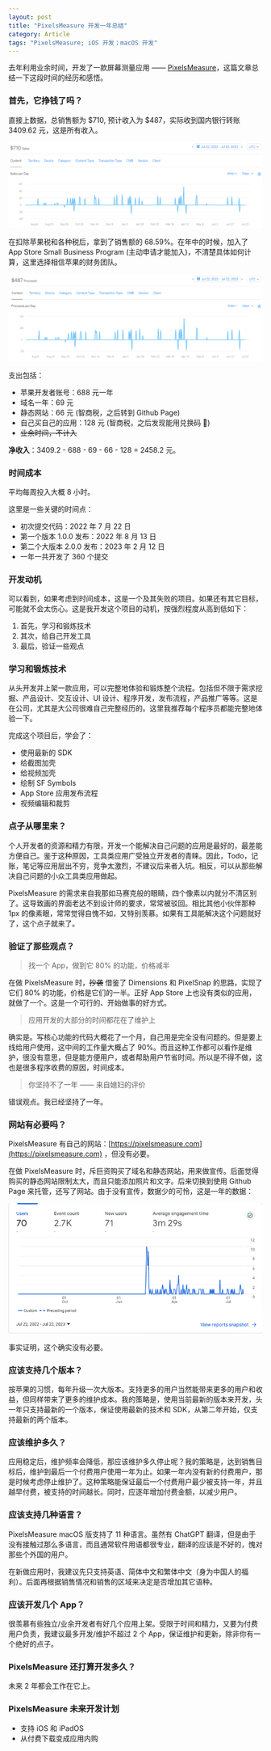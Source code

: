 ```yaml
---
layout: post
title: "PixelsMeasure 开发一年总结"
category: Article
tags: "PixelsMeasure; iOS 开发；macOS 开发"
---
```


去年利用业余时间，开发了一款屏幕测量应用 —— [PixelsMeasure](https://apps.apple.com/app/pixelsmeasure/id1638740542)，这篇文章总结一下这段时间的经历和感悟。

<!-- more -->

### 首先，它挣钱了吗？

直接上数据，总销售额为 $710, 预计收入为 $487，实际收到国内银行转账 3409.62 元，这是所有收入。

![sales](/assets/images/2023-09-26/sales.png)

在扣除苹果税和各种税后，拿到了销售额的 68.59%。在年中的时候，加入了 App Store Small Business Program (主动申请才能加入)，不清楚具体如何计算，这里选择相信苹果的财务团队。

![proceeds](/assets/images/2023-09-26/Proceeds.png)

支出包括：
- 苹果开发者账号：688 元一年
- 域名一年：69 元
- 静态网站：66 元 (智商税，之后转到 Github Page)
- 自己买自己的应用：128 元 (智商税，之后发现能用兑换码 🤣)
- ~~业余时间，不计入~~

**净收入**：3409.2 - 688 - 69 - 66 - 128 = 2458.2 元。

### 时间成本

平均每周投入大概 8 小时。

这里是一些关键的时间点：

- 初次提交代码：2022 年 7 月 22 日
- 第一个版本 1.0.0 发布：2022 年 8 月 13 日
- 第二个大版本 2.0.0 发布：2023 年 2 月 12 日
- 一年一共开发了 360 个提交

### 开发动机

可以看到，如果考虑到时间成本，这是一个及其失败的项目。如果还有其它目标，可能就不会太伤心。这是我开发这个项目的动机，按强烈程度从高到低如下：

1. 首先，学习和锻炼技术
2. 其次，给自己开发工具
3. 最后，验证一些观点

### 学习和锻炼技术

从头开发并上架一款应用，可以完整地体验和锻炼整个流程。包括但不限于需求挖掘、产品设计、交互设计、UI 设计、程序开发，发布流程，产品推广等等。这是在公司，尤其是大公司很难自己完整经历的。这里我推荐每个程序员都能完整地体验一下。

完成这个项目后，学会了：
- 使用最新的 SDK
- 给截图加壳
- 给视频加壳
- 绘制 SF Symbols
- App Store 应用发布流程
- 视频编辑和裁剪

### 点子从哪里来？

个人开发者的资源和精力有限，开发一个能解决自己问题的应用是最好的，最差能方便自己。鉴于这种原因，工具类应用广受独立开发者的青睐。因此，Todo，记账，笔记等应用层出不穷，竞争太激烈，不建议后来者入坑。相反，可以从那些解决自己问题的小众工具类应用做起。

PixelsMeasure 的需求来自我那如马赛克般的眼睛，四个像素以内就分不清区别了。这导致画的界面老达不到设计师的要求，常常被驳回。相比其他小伙伴那种 1px 的像素眼，常常觉得自愧不如，又特别羡慕。如果有工具能解决这个问题就好了，这个点子就来了。

### 验证了那些观点？

> 找一个 App，做到它 80% 的功能，价格减半

  在做 PixelsMeasure 时，~~抄袭~~ 借鉴了 Dimensions 和 PixelSnap 的思路，实现了它们 80% 的功能，价格是它们的一半。正好 App Store 上也没有类似的应用，就做了一个。这是一个可行的、开始做事的好方式。

> 应用开发的大部分的时间都花在了维护上

  确实是。写核心功能的代码大概花了一个月，自己用是完全没有问题的。但是要上线给用户使用，这中间的工作量大概占了 90%。而且这种工作都可以看作是维护，很没有意思，但是能方便用户，或者帮助用户节省时间。所以是不得不做，这也是很多程序收费的原因，时间成本。

> 你坚持不了一年 —— 来自媳妇的评价

  错误观点。我已经坚持了一年。

### 网站有必要吗？

PixelsMeasure 有自己的网站：[https://pixelsmeasure.com](https://pixelsmeasure.com) ，但没有必要。

在做 PixelsMeasure 时，斥巨资购买了域名和静态网站，用来做宣传。后面觉得购买的静态网站限制太大，而且只能添加照片和文字。后来切换到使用 Github Page 来托管，还写了网站。由于没有宣传，数据少的可怜，这是一年的数据：

![website](/assets/images/2023-09-26/website-data.png)

事实证明，这个确实没有必要。

### 应该支持几个版本？

按苹果的习惯，每年升级一次大版本。支持更多的用户当然能带来更多的用户和收益，但同样带来了更多的维护成本。我的策略是，使用当前最新的版本来开发，头一年只支持最新的一个版本，保证使用最新的技术和 SDK，从第二年开始，仅支持最新的两个版本。

### 应该维护多久？

应用稳定后，维护频率会降低，那应该维护多久停止呢？我的策略是，达到销售目标后，维护到最后一个付费用户使用一年为止。如果一年内没有新的付费用户，那是时候考虑停止维护了。这种策略能保证最后一个付费用户最少被支持一年，并且越早付费，被支持的时间越长。同时，应逐年增加付费金额，以减少用户。

### 应该支持几种语言？

PixelsMeasure macOS 版支持了 11 种语言。虽然有 ChatGPT 翻译，但是由于没有接触过那么多语言，而且通常软件用语都很专业，翻译的应该是不好的，愧对那些个外国的用户。

在新做应用时，我建议先只支持英语、简体中文和繁体中文（身为中国人的福利）。后面再根据销售情况和销售的区域来决定是否增加其它语种。

### 应该开发几个 App？

很羡慕有些独立/业余开发者有好几个应用上架。受限于时间和精力，又要为付费用户负责，我建议最多开发/维护不超过 2 个 App，保证维护和更新，除非你有一个绝好的点子。

### PixelsMeasure 还打算开发多久？

未来 2 年都会工作在它上。

### PixelsMeasure 未来开发计划

- 支持 iOS 和 iPadOS
- 从付费下载变成应用内购
